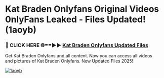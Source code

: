 # Kat Braden Onlyfans Original Videos 0nlyFans Leaked - Files Updated! (1aoyb)

<h3>🔴 CLICK HERE 🌐==►► <a href="https://tinyurl.com/ms9xzufz" rel="nofollow">Kat Braden Onlyfans Updated Files</a></h3>

Get Kat Braden Onlyfans and all content. Now you can access all videos and pictures of Kat Braden Onlyfans. New Updated Files 2025!

[![1aoyb](https://i.imgur.com/ppqm5kG.gif)](https://tinyurl.com/ms9xzufz)

